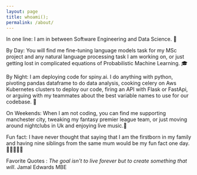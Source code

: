 ```yaml
---
layout: page
title: whoami();
permalink: /about/
---
```


In one line: I am in between Software Engineering and Data Science. 🧐

By Day:  You will find me fine-tuning language models task for my MSc project and any natural language processing task I am working on, or just getting lost in complicated equations of Probabilistic Machine Learning. 🎓

By Night: I am deploying code for spiny.ai. I do anything with python, pivoting pandas dataframe to do data analysis, cooking celery on Aws Kubernetes clusters to deploy our code, firing an API with Flask or FastApi, or arguing with my teammates about the best variable names to use for our codebase. 🤪

On Weekends: When I am not coding, you can find me supporting manchester city, tweaking my fantasy premier league team, or just moving around nightclubs in Uk and enjoying live music.🦈

Fun fact: I have never thought that saying that I am the firstborn in my family and having nine siblings from the same mum would be my fun fact one day.👨‍👩‍👧‍👦😉

Favorite Quotes : _The goal isn't to live forever but to create something that will_. Jamal Edwards MBE


